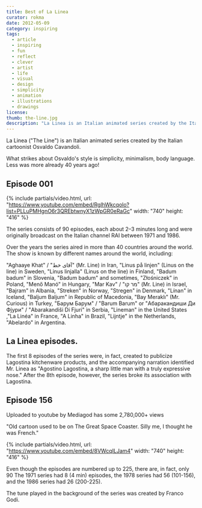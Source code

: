 ```yaml
---
title: Best of La Linea
curator: rokma
date: 2012-05-09
category: inspiring
tags:
  - article
  - inspiring
  - fun
  - reflect
  - clever
  - artist
  - life
  - visual
  - design
  - simplicity
  - animation
  - illustrations
  - drawings
license:
thumb: the-line.jpg
description: "La Linea is an Italian animated series created by the Italian cartoonist Osvaldo Cavandoli. What strikes about Osvaldo's style is simplicity, minimalism, body language. Less was more already 40 years ago!  "
---
```

La Linea ("The Line") is an Italian animated series created by the Italian cartoonist Osvaldo Cavandoli.

What strikes about Osvaldo's style is simplicity, minimalism, body language. Less was more already 40 years ago!

## Episode 001

{% include partials/video.html, url: "https://www.youtube.com/embed/RglhWkcqolo?list=PLLuPMHgnO6r3QREbtwnyX1zWpGR0eRaGc" width: "740" height: "416" %}

The series consists of 90 episodes, each about 2&ndash;3 minutes long and were originally broadcast on the Italian channel RAI between 1971 and 1986.

Over the years the series aired in more than 40 countries around the world.
The show is known by different names around the world, including:

"Aghaaye Khat" / "آقای خط" (Mr. Line) in Iran, "Linus p&aring; linjen" (Linus on the line) in Sweden, "Linus linjalla" (Linus on the line) in Finland, "Badum badum" in Slovenia, "Badum badum" and sometimes, "Złośniczek" in Poland, "Menő Man&oacute;" in Hungary, "Mar Kav" / "מר קו" (Mr. Line) in Israel, "Bajram" in Albania, "Streken" in Norway, "Stregen" in Denmark, "L&iacute;nan" in Iceland, "Baljum Baljum" in Republic of Macedonia, "Bay Meraklı" (Mr. Curious) in Turkey, "Барум Барум" / "Barum Barum" or "Абаракандиши Ди Фјури" / "Abarakandi&scaron;i Di Fjuri" in Serbia, "Lineman" in the United States ,"La Lin&eacute;a" in France, "A Linha" in Brazil, "Lijntje" in the Netherlands, "Abelardo" in Argentina.

## La Linea episodes.

The first 8 episodes of the series were, in fact, created to publicize Lagostina kitchenware products, and the accompanying narration identified Mr. Linea as "Agostino Lagostina, a sharp little man with a truly expressive nose." After the 8th episode, however, the series broke its association with Lagostina.

## Episode 156

Uploaded to youtube by Mediagod has some 2,780,000+ views

"Old cartoon used to be on The Great Space Coaster. Silly me, I thought he was French."

{% include partials/video.html, url: "https://www.youtube.com/embed/8VWcqILJam4" width: "740" height: "416" %}

Even though the episodes are numbered up to 225, there are, in fact, only 90 The 1971 series had 8 (4 min) episodes, the 1978 series had 56 (101-156), and the 1986 series had 26 (200-225).

The tune played in the background of the series was created by Franco Godi.
